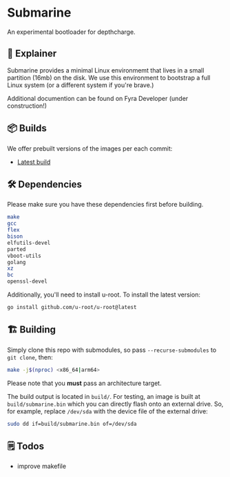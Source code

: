 <!-- <img align="left" style="vertical-align: middle" width="120" height="120" alt="Skiff Icon" src="data/icons/app.svg"> -->

# Submarine

An experimental bootloader for depthcharge.

## 📕 Explainer
Submarine provides a minimal Linux environmemt that lives in a small partition (16mb) on the disk. We use this environment to bootstrap a full Linux system (or a different system if you're brave.)

Additional documention can be found on Fyra Developer (under construction!)


## 📦 Builds

We offer prebuilt versions of the images per each commit:

- [Latest build](https://github.com/FyraLabs/submarine/blob/main/.github/workflows/build.yml)

## 🛠️ Dependencies

Please make sure you have these dependencies first before building.

```bash
make
gcc
flex
bison
elfutils-devel
parted
vboot-utils
golang
xz
bc
openssl-devel
```

Additionally, you'll need to install u-root. To install the latest version:

```bash
go install github.com/u-root/u-root@latest
```

## 🏗️ Building

Simply clone this repo with submodules, so pass `--recurse-submodules` to `git clone`, then:

```bash
make -j$(nproc) <x86_64|arm64>
```

Please note that you **must** pass an architecture target.

The build output is located in `build/`.
For testing, an image is built at `build/submarine.bin` which you can directly flash onto an external drive.
So, for example, replace `/dev/sda` with the device file of the external drive:

```bash
sudo dd if=build/submarine.bin of=/dev/sda
```

## 🗒️ Todos

- improve makefile
